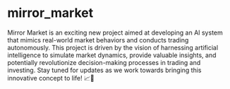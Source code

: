 # mirror_market


Mirror Market is an exciting new project aimed at developing an AI system that mimics real-world market behaviors and conducts trading autonomously. This project is driven by the vision of harnessing artificial intelligence to simulate market dynamics, provide valuable insights, and potentially revolutionize decision-making processes in trading and investing. Stay tuned for updates as we work towards bringing this innovative concept to life! 📈🤖





